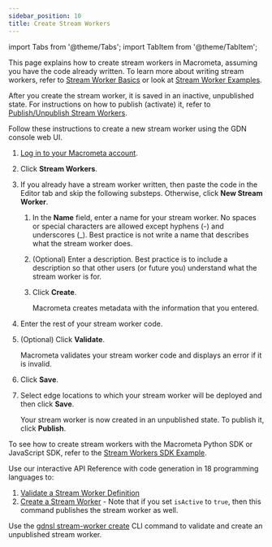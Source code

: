 ```yaml
---
sidebar_position: 10
title: Create Stream Workers
---
```


import Tabs from '@theme/Tabs';
import TabItem from '@theme/TabItem';

This page explains how to create stream workers in Macrometa, assuming you have the code already written. To learn more about writing stream workers, refer to [Stream Worker Basics](../stream-worker-basics/) or look at [Stream Worker Examples](../examples/).

After you create the stream worker, it is saved in an inactive, unpublished state. For instructions on how to publish (activate) it, refer to [Publish/Unpublish Stream Workers](publish-unpublish-stream-workers).

<Tabs groupId="operating-systems">
<TabItem value="console" label="Web Console">

Follow these instructions to create a new stream worker using the GDN console web UI.

1. [Log in to your Macrometa account](https://auth.paas.macrometa.io/).
2. Click **Stream Workers**.
3. If you already have a stream worker written, then paste the code in the Editor tab and skip the following substeps. Otherwise, click **New Stream Worker**.
   1. In the **Name** field, enter a name for your stream worker. No spaces or special characters are allowed except hyphens (-) and underscores (_). Best practice is not write a name that describes what the stream worker does.
   2. (Optional) Enter a description. Best practice is to include a description so that other users (or future you) understand what the stream worker is for.
   3. Click **Create**.

      Macrometa creates metadata with the information that you entered.

4. Enter the rest of your stream worker code.
5. (Optional) Click **Validate**.

   Macrometa validates your stream worker code and displays an error if it is invalid.

6. Click **Save**.
7. Select edge locations to which your stream worker will be deployed and then click **Save**.

   Your stream worker is now created in an unpublished state. To publish it, click **Publish**.

</TabItem>
<TabItem value="sdk" label="SDK">

To see how to create stream workers with the Macrometa Python SDK or JavaScript SDK, refer to the [Stream Workers SDK Example](../examples/stream-workers-sdk-example).

</TabItem>
<TabItem value="api" label="REST API">

Use our interactive API Reference with code generation in 18 programming languages to:

1. [Validate a Stream Worker Definition](https://www.macrometa.com/docs/api#/operations/validate)
2. [Create a Stream Worker](https://www.macrometa.com/docs/api#/operations/create) - Note that if you set `isActive` to `true`, then this command publishes the stream worker as well.

</TabItem>
<TabItem value="cli" label="CLI">

Use the [gdnsl stream-worker create](../../cli/stream-workers-cli#gdnsl-stream-worker-created) CLI command to validate and create an unpublished stream worker.

</TabItem>
</Tabs>

